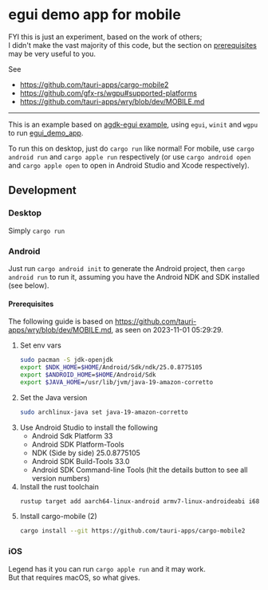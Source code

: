 # egui demo app for mobile

FYI this is just an experiment, based on the work of others;  
I didn't make the vast majority of this code, but the section on [prerequisites](#prerequisites) may be very useful to you.

See

- <https://github.com/tauri-apps/cargo-mobile2>
- <https://github.com/gfx-rs/wgpu#supported-platforms>
- <https://github.com/tauri-apps/wry/blob/dev/MOBILE.md>

---

This is an example based on [agdk-egui example](https://github.com/rust-mobile/rust-android-examples), using `egui`, `winit` and `wgpu` to run [egui_demo_app](https://github.com/emilk/egui/tree/master/egui_demo_app).

To run this on desktop, just do `cargo run` like normal! For mobile, use `cargo android run` and `cargo apple run` respectively (or use `cargo android open` and `cargo apple open` to open in Android Studio and Xcode respectively).

## Development

### Desktop

Simply `cargo run`

### Android

Just run `cargo android init` to generate the Android project, then `cargo android run` to run it,
assuming you have the Android NDK and SDK installed (see below).

#### Prerequisites

The following guide is based on https://github.com/tauri-apps/wry/blob/dev/MOBILE.md, as seen on 2023-11-01 05:29:29.

1. Set env vars
    ```zsh
    sudo pacman -S jdk-openjdk
    export $NDK_HOME=$HOME/Android/Sdk/ndk/25.0.8775105
    export $ANDROID_HOME=$HOME/Android/Sdk
    export $JAVA_HOME=/usr/lib/jvm/java-19-amazon-corretto
    ```
2. Set the Java version
    ```zsh
    sudo archlinux-java set java-19-amazon-corretto
    ```
3. Use Android Studio to install the following
    - Android Sdk Platform 33
    - Android SDK Platform-Tools
    - NDK (Side by side) 25.0.8775105
    - Android SDK Build-Tools 33.0
    - Android SDK Command-line Tools
    (hit the details button to see all version numbers)
4. Install the rust toolchain
    ```zsh
    rustup target add aarch64-linux-android armv7-linux-androideabi i686-linux-android x86_64-linux-android
    ```
5. Install cargo-mobile (2)
    ```zsh
    cargo install --git https://github.com/tauri-apps/cargo-mobile2
    ```

### iOS

Legend has it you can run `cargo apple run` and it may work.  
But that requires macOS, so what gives.
